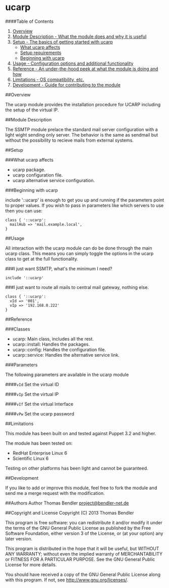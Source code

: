 # ucarp #

####Table of Contents

1. [Overview](#overview)
2. [Module Description - What the module does and why it is useful](#module-description)
3. [Setup - The basics of getting started with ucarp](#setup)
    * [What ucarp affects](#what-ucarp-affects)
    * [Setup requirements](#setup-requirements)
    * [Beginning with ucarp](#beginning-with-ucarp)
4. [Usage - Configuration options and additional functionality](#usage)
5. [Reference - An under-the-hood peek at what the module is doing and how](#reference)
5. [Limitations - OS compatibility, etc.](#limitations)
6. [Development - Guide for contributing to the module](#development)


##Overview

The ucarp module provides the installation procedure for UCARP including the setup of
the virtual IP.

##Module Description

The SSMTP module prelace the standard mail server configuration with a light
wight sending only server. The behavior is the same as sendmail but without
the possibility to recieve mails from external systems.


##Setup

###What ucarp affects

* ucarp package.
* ucarp configuration file.
* ucarp alternative service configuration.

###Beginning with ucarp

include '::ucarp' is enough to get you up and running if the parameters point to
proper values.  If you wish to pass in parameters like which servers to use then you
can use:

```puppet
class { '::ucarp':
  mailHub => 'mail.example.local',
}
```

##Usage

All interaction with the ucarp module can do be done through the main ucarp class.
This means you can simply toggle the options in the ucarp class to get at the full
functionality.

###I just want SSMTP, what's the minimum I need?

```puppet
include '::ucarp'
```

###I just want to route all mails to central mail gateway, nothing else.

```puppet
class { '::ucarp':
  vId => '001',
  vIp => '192.168.0.222'
}
```


##Reference

###Classes

* ucarp: Main class, includes all the rest.
* ucarp::install: Handles the packages.
* ucarp::config: Handles the configuration file.
* ucarp::service: Handles the alternative service link.

###Parameters

The following parameters are available in the ucarp module

####`vId`
Set the virtual ID

####`vIp`
Set the virtual IP

####`vIf`
Set the virtual Interface

####`vPw`
Set the ucarp password


##Limitations

This module has been built on and tested against Puppet 3.2 and higher.

The module has been tested on:

* RedHat Enterprise Linux 6
* Scientific Linux 6

Testing on other platforms has been light and cannot be guaranteed. 


##Development

If you like to add or improve this module, feel free to fork the module and send
me a merge request with the modification.

##Authors
Author Thomas Bendler <project@bendler-net.de>

##Copyright and License
Copyright (C) 2013 Thomas Bendler

This program is free software: you can redistribute it and/or modify
it under the terms of the GNU General Public License as published by
the Free Software Foundation, either version 3 of the License, or
(at your option) any later version.

This program is distributed in the hope that it will be useful,
but WITHOUT ANY WARRANTY; without even the implied warranty of
MERCHANTABILITY or FITNESS FOR A PARTICULAR PURPOSE.  See the
GNU General Public License for more details.

You should have received a copy of the GNU General Public License
along with this program.  If not, see <http://www.gnu.org/licenses/>.
